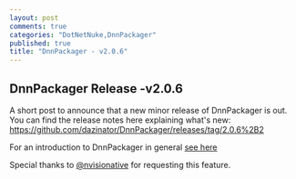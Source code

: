 ```yaml
---
layout: post
comments: true
categories: "DotNetNuke,DnnPackager"
published: true
title: "DnnPackager - v2.0.6"
---
```


## DnnPackager Release -v2.0.6

A short post to announce that a new minor release of DnnPackager is out. You can find the release notes here explaining what's new: https://github.com/dazinator/DnnPackager/releases/tag/2.0.6%2B2

For an introduction to DnnPackager in general [see here](http://darrelltunnell.net/blog/2015/12/01/dnnpackager-getting-started/)

Special thanks to [@nvisionative](https://github.com/nvisionative) for requesting this feature.